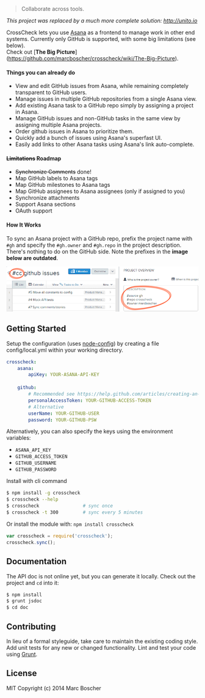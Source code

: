 > Collaborate across tools.



*This project was replaced by a much more complete solution: http://unito.io*

CrossCheck lets you use [Asana](http://asana.com) as a frontend to manage work 
in other end systems. Currently only GitHub is supported, with some big limitations 
(see below).   
Check out [**The Big Picture**]
(https://github.com/marcboscher/crosscheck/wiki/The-Big-Picture).

#### Things you can already do

- View and edit GitHub issues from Asana, while remaining completely transparent
  to GitHub users.
- Manage issues in multiple GitHub repositories from a single Asana view.
- Add existing Asana task to a GitHub repo simply by assigning a project in Asana.
- Manage GitHub issues and non-GitHub tasks in the same view by assigning multiple Asana projects.
- Order github issues in Asana to prioritize them.
- Quickly add a bunch of issues using Asana's superfast UI.
- Easily add links to other Asana tasks using Asana's link auto-complete.

#### ~~Limitations~~ Roadmap

- ~~Synchronize Comments~~ done!
- Map GitHub labels to Asana tags
- Map GitHub milestones to Asana tags
- Map GitHub assignees to Asana assignees (only if assigned to you)
- Synchronize attachments
- Support Asana sections
- OAuth support

#### How It Works
To sync an Asana project with a GitHub repo, prefix the project name with `#gh` and specify the `#gh.owner` and `#gh.repo` in the project description. There's nothing to do on the GitHub side. Note the prefixes in the **image below are outdated**.

![Asana project config](asana-setup.png)



## Getting Started

Setup the configuration (uses [node-config](https://github.com/lorenwest/node-config/wiki/Configuration-Files))
by creating a file config/local.yml within your 
working directory.

```yaml
crosscheck:
    asana:
        apiKey: YOUR-ASANA-API-KEY
        
    github:
        # Recommended see https://help.github.com/articles/creating-an-access-token-for-command-line-use/
        personalAccessToken: YOUR-GITHUB-ACCESS-TOKEN
        # Alternative
        userName: YOUR-GITHUB-USER
        password: YOUR-GITHUB-PSW

```
Alternatively, you can also specify the keys using the environment variables:

* `ASANA_API_KEY`
* `GITHUB_ACCESS_TOKEN`
* `GITHUB_USERNAME`
* `GITHUB_PASSWORD`
 

Install with cli command

```sh
$ npm install -g crosscheck
$ crosscheck --help
$ crosscheck                # sync once
$ crosscheck -t 300         # sync every 5 minutes
```


Or install the module with: `npm install crosscheck`

```js
var crosscheck = require('crosscheck');
crosscheck.sync();
```





## Documentation

The API doc is not online yet, but you can generate it locally. 
Check out the project and `cd` into it:

```sh
$ npm install
$ grunt jsdoc
$ cd doc
```


## Contributing

In lieu of a formal styleguide, take care to maintain the existing coding style. 
Add unit tests for any new or changed functionality. 
Lint and test your code using [Grunt](http://gruntjs.com).


## License

MIT
Copyright (c) 2014 Marc Boscher
